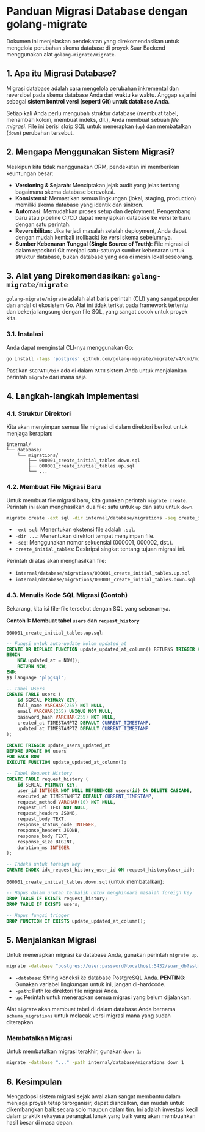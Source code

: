 # Panduan Migrasi Database dengan golang-migrate

Dokumen ini menjelaskan pendekatan yang direkomendasikan untuk mengelola perubahan skema database di proyek Suar Backend menggunakan alat `golang-migrate/migrate`.

## 1. Apa itu Migrasi Database?

Migrasi database adalah cara mengelola perubahan inkremental dan reversibel pada skema database Anda dari waktu ke waktu. Anggap saja ini sebagai **sistem kontrol versi (seperti Git) untuk database Anda**.

Setiap kali Anda perlu mengubah struktur database (membuat tabel, menambah kolom, membuat indeks, dll.), Anda membuat sebuah *file migrasi*. File ini berisi skrip SQL untuk menerapkan (`up`) dan membatalkan (`down`) perubahan tersebut.

## 2. Mengapa Menggunakan Sistem Migrasi?

Meskipun kita tidak menggunakan ORM, pendekatan ini memberikan keuntungan besar:

-   **Versioning & Sejarah**: Menciptakan jejak audit yang jelas tentang bagaimana skema database berevolusi.
-   **Konsistensi**: Memastikan semua lingkungan (lokal, staging, production) memiliki skema database yang identik dan sinkron.
-   **Automasi**: Memudahkan proses setup dan deployment. Pengembang baru atau pipeline CI/CD dapat menyiapkan database ke versi terbaru dengan satu perintah.
-   **Reversibilitas**: Jika terjadi masalah setelah deployment, Anda dapat dengan mudah kembali (rollback) ke versi skema sebelumnya.
-   **Sumber Kebenaran Tunggal (Single Source of Truth)**: File migrasi di dalam repositori Git menjadi satu-satunya sumber kebenaran untuk struktur database, bukan database yang ada di mesin lokal seseorang.

## 3. Alat yang Direkomendasikan: `golang-migrate/migrate`

`golang-migrate/migrate` adalah alat baris perintah (CLI) yang sangat populer dan andal di ekosistem Go. Alat ini tidak terikat pada framework tertentu dan bekerja langsung dengan file SQL, yang sangat cocok untuk proyek kita.

### 3.1. Instalasi

Anda dapat menginstal CLI-nya menggunakan Go:

```sh
go install -tags 'postgres' github.com/golang-migrate/migrate/v4/cmd/migrate@latest
```

Pastikan `$GOPATH/bin` ada di dalam `PATH` sistem Anda untuk menjalankan perintah `migrate` dari mana saja.

## 4. Langkah-langkah Implementasi

### 4.1. Struktur Direktori

Kita akan menyimpan semua file migrasi di dalam direktori berikut untuk menjaga kerapian:

```
internal/
└── database/
    └── migrations/
        ├── 000001_create_initial_tables.down.sql
        ├── 000001_create_initial_tables.up.sql
        └── ...
```

### 4.2. Membuat File Migrasi Baru

Untuk membuat file migrasi baru, kita gunakan perintah `migrate create`. Perintah ini akan menghasilkan dua file: satu untuk `up` dan satu untuk `down`.

```sh
migrate create -ext sql -dir internal/database/migrations -seq create_initial_tables
```

-   `-ext sql`: Menentukan ekstensi file adalah `.sql`.
-   `-dir ...`: Menentukan direktori tempat menyimpan file.
-   `-seq`: Menggunakan nomor sekuensial (000001, 000002, dst.).
-   `create_initial_tables`: Deskripsi singkat tentang tujuan migrasi ini.

Perintah di atas akan menghasilkan file:
-   `internal/database/migrations/000001_create_initial_tables.up.sql`
-   `internal/database/migrations/000001_create_initial_tables.down.sql`

### 4.3. Menulis Kode SQL Migrasi (Contoh)

Sekarang, kita isi file-file tersebut dengan SQL yang sebenarnya.

**Contoh 1: Membuat tabel `users` dan `request_history`**

`000001_create_initial_tables.up.sql`:

```sql
-- Fungsi untuk auto-update kolom updated_at
CREATE OR REPLACE FUNCTION update_updated_at_column() RETURNS TRIGGER AS $$
BEGIN
    NEW.updated_at = NOW();
    RETURN NEW;
END;
$$ language 'plpgsql';

-- Tabel Users
CREATE TABLE users (
    id SERIAL PRIMARY KEY,
    full_name VARCHAR(255) NOT NULL,
    email VARCHAR(255) UNIQUE NOT NULL,
    password_hash VARCHAR(255) NOT NULL,
    created_at TIMESTAMPTZ DEFAULT CURRENT_TIMESTAMP,
    updated_at TIMESTAMPTZ DEFAULT CURRENT_TIMESTAMP
);

CREATE TRIGGER update_users_updated_at
BEFORE UPDATE ON users
FOR EACH ROW
EXECUTE FUNCTION update_updated_at_column();

-- Tabel Request History
CREATE TABLE request_history (
    id SERIAL PRIMARY KEY,
    user_id INTEGER NOT NULL REFERENCES users(id) ON DELETE CASCADE,
    executed_at TIMESTAMPTZ DEFAULT CURRENT_TIMESTAMP,
    request_method VARCHAR(10) NOT NULL,
    request_url TEXT NOT NULL,
    request_headers JSONB,
    request_body TEXT,
    response_status_code INTEGER,
    response_headers JSONB,
    response_body TEXT,
    response_size BIGINT,
    duration_ms INTEGER
);

-- Indeks untuk foreign key
CREATE INDEX idx_request_history_user_id ON request_history(user_id);
```

`000001_create_initial_tables.down.sql` (untuk membatalkan):

```sql
-- Hapus dalam urutan terbalik untuk menghindari masalah foreign key
DROP TABLE IF EXISTS request_history;
DROP TABLE IF EXISTS users;

-- Hapus fungsi trigger
DROP FUNCTION IF EXISTS update_updated_at_column();
```

## 5. Menjalankan Migrasi

Untuk menerapkan migrasi ke database Anda, gunakan perintah `migrate up`.

```sh
migrate -database "postgres://user:password@localhost:5432/suar_db?sslmode=disable" -path internal/database/migrations up
```

-   `-database`: String koneksi ke database PostgreSQL Anda. **PENTING**: Gunakan variabel lingkungan untuk ini, jangan di-hardcode.
-   `-path`: Path ke direktori file migrasi Anda.
-   `up`: Perintah untuk menerapkan semua migrasi yang belum dijalankan.

Alat `migrate` akan membuat tabel di dalam database Anda bernama `schema_migrations` untuk melacak versi migrasi mana yang sudah diterapkan.

### Membatalkan Migrasi

Untuk membatalkan migrasi terakhir, gunakan `down 1`:

```sh
migrate -database "..." -path internal/database/migrations down 1
```

## 6. Kesimpulan

Mengadopsi sistem migrasi sejak awal akan sangat membantu dalam menjaga proyek tetap terorganisir, dapat diandalkan, dan mudah untuk dikembangkan baik secara solo maupun dalam tim. Ini adalah investasi kecil dalam praktik rekayasa perangkat lunak yang baik yang akan membuahkan hasil besar di masa depan.
